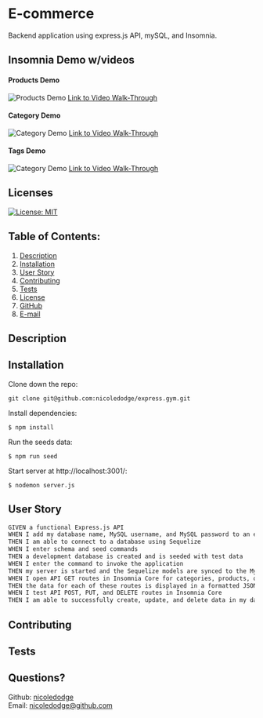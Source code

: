 # E-commerce
Backend application using express.js API, mySQL, and Insomnia.

## Insomnia Demo w/videos
#### Products Demo
![Products Demo](https://github.com/nicoledodge/E-commerce/blob/main/assets/products%20gif.gif?raw=true)
[Link to Video Walk-Through](https://drive.google.com/file/d/1lPNNsmCmYd7Tu5ayy1V4G3PnfJcuanuJ/view)  
#### Category Demo
![Category Demo](https://github.com/nicoledodge/E-commerce/blob/main/assets/products%20gif.gif?raw=true)
[Link to Video Walk-Through](https://drive.google.com/file/d/10w3fiTtnruDj1nJfszQ4KxWkAkGNmGiy/view)
#### Tags Demo
![Category Demo](https://github.com/nicoledodge/E-commerce/blob/main/assets/products%20gif.gif?raw=true)
[Link to Video Walk-Through](https://drive.google.com/file/d/11dFNkin6I9hK-xSez9qJjWiHfEdsp1_6/view)

## Licenses
[![License: MIT](https://img.shields.io/badge/License-MIT-yellow.svg)](https://opensource.org/licenses/MIT)
## Table of Contents:
1. [Description](#description)
2. [Installation](#Installation)
3. [User Story](#User-Story)
4. [Contributing](#Contributing)
5. [Tests](#Tests)
6. [License](#License)
7. [GitHub](#GitHub)
8. [E-mail](#Email)
## Description

## Installation
Clone down the repo:
```
git clone git@github.com:nicoledodge/express.gym.git
```
Install dependencies:
```
$ npm install
```
Run the seeds data:
```
$ npm run seed
```
Start server at http://localhost:3001/:
```
$ nodemon server.js
```

## User Story

```md
GIVEN a functional Express.js API
WHEN I add my database name, MySQL username, and MySQL password to an environment variable file
THEN I am able to connect to a database using Sequelize
WHEN I enter schema and seed commands
THEN a development database is created and is seeded with test data
WHEN I enter the command to invoke the application
THEN my server is started and the Sequelize models are synced to the MySQL database
WHEN I open API GET routes in Insomnia Core for categories, products, or tags
THEN the data for each of these routes is displayed in a formatted JSON
WHEN I test API POST, PUT, and DELETE routes in Insomnia Core
THEN I am able to successfully create, update, and delete data in my database
```

## Contributing

## Tests

## Questions?
Github: [nicoledodge](@data.github)  
Email: nicoledodge@github.com
